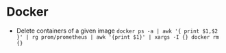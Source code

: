 # Docker

- Delete containers of a given image
`docker ps -a | awk '{ print $1,$2 }' | rg prom/prometheus | awk '{print $1}' | xargs -I {} docker rm {}`
